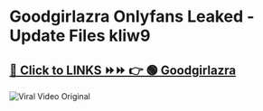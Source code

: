 
 # Goodgirlazra Onlyfans Leaked - Update Files kliw9

## <h2><a href="https://clipsfans.com/Goodgirlazra&ref=git">🔗 Click to LINKS ⏩⏩ 👉 🟢 Goodgirlazra </a></h2>

<a href="https://clipsfans.com/Goodgirlazra&ref=git" rel="nofollow" data-target="animated-image.originalLink"><img src="https://i.ibb.co.com/xMMVF88/686577567.gif" alt="Viral Video Original" style="max-width: 100%; display: inline-block;" data-target="animated-image.originalImage"></a>

